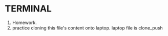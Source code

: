 # TERMINAL
1) Homework.
2) practice cloning this file's content onto laptop. laptop file is clone_push
